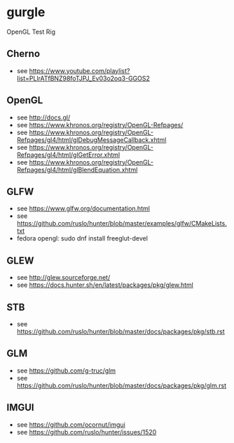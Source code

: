 # gurgle
OpenGL Test Rig

## Cherno

- see https://www.youtube.com/playlist?list=PLlrATfBNZ98foTJPJ_Ev03o2oq3-GGOS2

## OpenGL

- see http://docs.gl/
- see https://www.khronos.org/registry/OpenGL-Refpages/
- see https://www.khronos.org/registry/OpenGL-Refpages/gl4/html/glDebugMessageCallback.xhtml
- see https://www.khronos.org/registry/OpenGL-Refpages/gl4/html/glGetError.xhtml
- see https://www.khronos.org/registry/OpenGL-Refpages/gl4/html/glBlendEquation.xhtml

## GLFW

- see https://www.glfw.org/documentation.html
- see https://github.com/ruslo/hunter/blob/master/examples/glfw/CMakeLists.txt
- fedora opengl: sudo dnf install freeglut-devel

## GLEW

- see http://glew.sourceforge.net/
- see https://docs.hunter.sh/en/latest/packages/pkg/glew.html

## STB

- see https://github.com/ruslo/hunter/blob/master/docs/packages/pkg/stb.rst

## GLM
- see https://github.com/g-truc/glm
- see https://github.com/ruslo/hunter/blob/master/docs/packages/pkg/glm.rst

## IMGUI

- see https://github.com/ocornut/imgui
- see https://github.com/ruslo/hunter/issues/1520